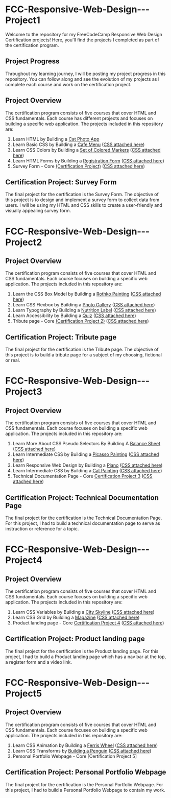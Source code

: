 # FCC-Responsive-Web-Design---Project1

Welcome to the repository for my FreeCodeCamp Responsive Web Design Certification projects! Here, you'll find the projects I completed as part of the certification program.

## Project Progress

Throughout my learning journey, I will be posting my project progress in this repository. You can follow along and see the evolution of my projects as I complete each course and work on the certification project.

## Project Overview

The certification program consists of five courses that cover HTML and CSS fundamentals. Each course has different projects and focuses on building a specific web application. The projects included in this repository are:

1. Learn HTML by Building a [Cat Photo App](https://github.com/Wxrren/FCC-Legacy-Full-Stack-Certification/blob/main/Responsive%20Web%20Design/Project%201/Cat%20Photo%20App.html) 
2. Learn Basic CSS by Building a [Cafe Menu](https://github.com/Wxrren/FCC-Legacy-Full-Stack-Certification/blob/main/Responsive%20Web%20Design/Project%201/cafe%20menu.html) ([CSS attached here](https://github.com/Wxrren/FCC-Legacy-Full-Stack-Certification/blob/main/Responsive%20Web%20Design/Project%201/Cafe-menu-style.css))
3. Learn CSS Colors by Building a [Set of Colored Markers](https://github.com/Wxrren/FCC-Legacy-Full-Stack-Certification/blob/main/Responsive%20Web%20Design/Project%201/Colour%20Mark.html) ([CSS attached here](https://github.com/Wxrren/FCC-Legacy-Full-Stack-Certification/blob/main/Responsive%20Web%20Design/Project%201/colourmark.css))
4. Learn HTML Forms by Building a [Registration Form](https://github.com/Wxrren/FCC-Legacy-Full-Stack-Certification/blob/main/Responsive%20Web%20Design/Project%201/test.html) ([CSS attached here](https://github.com/Wxrren/FCC-Legacy-Full-Stack-Certification/blob/main/Responsive%20Web%20Design/Project%201/style.css))
5. Survey Form -  Core [(Certification Project)](https://github.com/Wxrren/FCC-Legacy-Full-Stack-Certification/blob/main/Responsive%20Web%20Design/Project%201/Survey%20Form.html)  ([CSS attached here](https://github.com/Wxrren/FCC-Legacy-Full-Stack-Certification/blob/main/Responsive%20Web%20Design/Project%201/styles.css))

## Certification Project: Survey Form

The final project for the certification is the Survey Form. The objective of this project is to design and implement a survey form to collect data from users. I will be using my HTML and CSS skills to create a user-friendly and visually appealing survey form. 


# FCC-Responsive-Web-Design---Project2

## Project Overview

The certification program consists of five courses that cover HTML and CSS fundamentals. Each course focuses on building a specific web application. The projects included in this repository are:

1. Learn the CSS Box Model by Building a [Rothko Painting](https://github.com/Wxrren/FCC-Legacy-Full-Stack-Certification/blob/main/Responsive%20Web%20Design/Project%202/Rothko.html) ([CSS attached here](https://github.com/Wxrren/FCC-Legacy-Full-Stack-Certification/blob/main/Responsive%20Web%20Design/Project%202/Rothko-styles.css))
2. Learn CSS Flexbox by Building a [Photo Gallery](https://github.com/Wxrren/FCC-Legacy-Full-Stack-Certification/blob/main/Responsive%20Web%20Design/Project%202/CAT%20PHOTO%20GALLERY.html) ([CSS attached here](https://github.com/Wxrren/FCC-Legacy-Full-Stack-Certification/blob/main/Responsive%20Web%20Design/Project%202/CatStyles.css))
3. Learn Typography by Building a [Nutrition Label](https://github.com/Wxrren/FCC-Legacy-Full-Stack-Certification/blob/main/Responsive%20Web%20Design/Project%202/Nutrition%20Label.html) ([CSS attached here](https://github.com/Wxrren/FCC-Legacy-Full-Stack-Certification/blob/main/Responsive%20Web%20Design/Project%202/labelstyles.css))
4. Learn Accessibility by Building a [Quiz](https://github.com/Wxrren/FCC-Legacy-Full-Stack-Certification/blob/main/Responsive%20Web%20Design/Project%202/quiz.html) ([CSS attached here](https://github.com/Wxrren/FCC-Legacy-Full-Stack-Certification/blob/main/Responsive%20Web%20Design/Project%202/Quizstyles.css))
5. Tribute page -  Core [(Certification Project 2)](https://github.com/Wxrren/FCC-Legacy-Full-Stack-Certification/blob/main/Responsive%20Web%20Design/Project%202/Tribute.html) ([CSS attached here](https://github.com/Wxrren/FCC-Legacy-Full-Stack-Certification/blob/main/Responsive%20Web%20Design/Project%202/tributestyles.css))

## Certification Project: Tribute page

The final project for the certification is the Tribute page. The objective of this project is to build a tribute page for a subject of my choosing, fictional or real.



# FCC-Responsive-Web-Design---Project3

## Project Overview

The certification program consists of five courses that cover HTML and CSS fundamentals. Each course focuses on building a specific web application. The projects included in this repository are:

1. Learn More About CSS Pseudo Selectors By Building A [Balance Sheet](https://github.com/Wxrren/FCC-Legacy-Full-Stack-Certification/blob/main/Responsive%20Web%20Design/Project%203/balanceSheet.html) ([CSS attached here](https://github.com/Wxrren/FCC-Legacy-Full-Stack-Certification/blob/main/Responsive%20Web%20Design/Project%203/balance_stylesheet.css))
2. Learn Intermediate CSS by Building a [Picasso Painting](https://github.com/Wxrren/FCC-Legacy-Full-Stack-Certification/blob/main/Responsive%20Web%20Design/Project%203/picasso-painting.html) ([CSS attached here](https://github.com/Wxrren/FCC-Legacy-Full-Stack-Certification/blob/main/Responsive%20Web%20Design/Project%203/picasso-styles.css))
3. Learn Responsive Web Design by Building a [Piano](https://github.com/Wxrren/FCC-Legacy-Full-Stack-Certification/blob/main/Responsive%20Web%20Design/Project%203/piano.html) ([CSS attached here](https://github.com/Wxrren/FCC-Legacy-Full-Stack-Certification/blob/main/Responsive%20Web%20Design/Project%203/piano-styles.css))
4. Learn Intermediate CSS by Building a [Cat Painting](https://github.com/Wxrren/FCC-Legacy-Full-Stack-Certification/blob/main/Responsive%20Web%20Design/Project%203/Technical%20Documentation%20Page.html) ([CSS attached here](https://github.com/Wxrren/FCC-Legacy-Full-Stack-Certification/blob/main/Responsive%20Web%20Design/Project%203/tdm_styles.css))
5. Technical Documentation Page -  Core [Certification Project 3](https://github.com/Wxrren/FCC-Legacy-Full-Stack-Certification/blob/main/Responsive%20Web%20Design/Project%203/Technical%20Documentation%20Page.html) ([CSS attached here](https://github.com/Wxrren/FCC-Legacy-Full-Stack-Certification/blob/main/Responsive%20Web%20Design/Project%203/tdm_styles.css))

## Certification Project: Technical Documentation Page

The final project for the certification is the Technical Documentation Page. For this project, I had to build a technical documentation page to serve as instruction or reference for a topic.


# FCC-Responsive-Web-Design---Project4

## Project Overview

The certification program consists of five courses that cover HTML and CSS fundamentals. Each course focuses on building a specific web application. The projects included in this repository are:

1. Learn CSS Variables by Building a [City Skyline](https://github.com/Wxrren/FCC-Legacy-Full-Stack-Certification/blob/main/Responsive%20Web%20Design/Project%204/skyline.html) ([CSS attached here](https://github.com/Wxrren/FCC-Legacy-Full-Stack-Certification/blob/main/Responsive%20Web%20Design/Project%204/skylinestyles.css))
2. Learn CSS Grid by Building a [Magazine](https://github.com/Wxrren/FCC-Legacy-Full-Stack-Certification/blob/main/Responsive%20Web%20Design/Project%204/create-a-magazine.html) ([CSS attached here](https://github.com/Wxrren/FCC-Legacy-Full-Stack-Certification/blob/main/Responsive%20Web%20Design/Project%204/magazinestyles.css))
3. Product landing page -  Core [Certification Project 4](https://github.com/Wxrren/FCC-Legacy-Full-Stack-Certification/blob/main/Responsive%20Web%20Design/Project%204/productpage.html) ([CSS attached here](https://github.com/Wxrren/FCC-Legacy-Full-Stack-Certification/blob/main/Responsive%20Web%20Design/Project%204/productstyles.css))

## Certification Project: Product landing page

The final project for the certification is the Product landing page. For this project, I had to build a Product landing page which has a nav bar at the top, a register form and a video link.

# FCC-Responsive-Web-Design---Project5

## Project Overview

The certification program consists of five courses that cover HTML and CSS fundamentals. Each course focuses on building a specific web application. The projects included in this repository are:

1. Learn CSS Animation by Building a [Ferris Wheel](https://github.com/Wxrren/FCC-Legacy-Full-Stack-Certification/blob/main/Responsive%20Web%20Design/Project%205/ferriswheel.html) ([CSS attached here](https://github.com/Wxrren/FCC-Legacy-Full-Stack-Certification/blob/main/Responsive%20Web%20Design/Project%205/wheelstyles.css))
2. Learn CSS Transforms by [Building a Penguin](https://github.com/Wxrren/FCC-Legacy-Full-Stack-Certification/blob/main/Responsive%20Web%20Design/Project%205/Build%20a%20penguin.html) ([CSS attached here](https://github.com/Wxrren/FCC-Legacy-Full-Stack-Certification/blob/main/Responsive%20Web%20Design/Project%205/penguin-styles.css))
3. Personal Portfolio Webpage -  Core [Certification Project 5]

## Certification Project: Personal Portfolio Webpage

The final project for the certification is the Personal Portfolio Webpage. For this project, I had to build a Personal Portfolio Webpage to contain my work.

